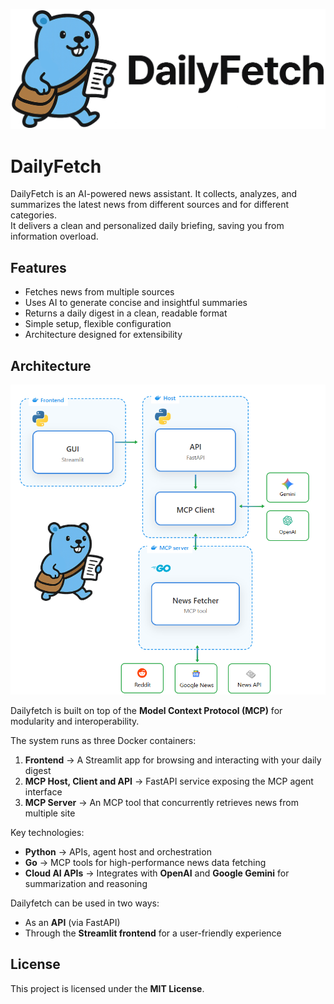 
<p align="center">
    <img src="./assets/logo.png" alt="Dailyfetch logo" width="1000">
</p>

# DailyFetch

DailyFetch is an AI-powered news assistant. It collects, analyzes, and summarizes the latest news from different sources and for different categories.  
It delivers a clean and personalized daily briefing, saving you from information overload.


## Features

- Fetches news from multiple sources  
- Uses AI to generate concise and insightful summaries  
- Returns a daily digest in a clean, readable format  
- Simple setup, flexible configuration  
- Architecture designed for extensibility


## Architecture

<p align="center">
    <img src="./assets/architecture.png" alt="Dailyfetch architecture" width="1000">
</p>

Dailyfetch is built on top of the **Model Context Protocol (MCP)** for modularity and interoperability.  

The system runs as three Docker containers:

1. **Frontend** → A Streamlit app for browsing and interacting with your daily digest  
2. **MCP Host, Client and API** → FastAPI service exposing the MCP agent interface  
3. **MCP Server** → An MCP tool that concurrently retrieves news from multiple site  

Key technologies:

- **Python** → APIs, agent host and orchestration  
- **Go** → MCP tools for high-performance news data fetching  
- **Cloud AI APIs** → Integrates with **OpenAI** and **Google Gemini** for summarization and reasoning  

Dailyfetch can be used in two ways:
- As an **API** (via FastAPI)  
- Through the **Streamlit frontend** for a user-friendly experience  

## License

This project is licensed under the **MIT License**.